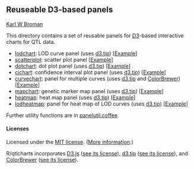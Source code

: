 ## Reuseable D3-based panels

[Karl W Broman](http://www.biostat.wisc.edu/~kbroman)

This directory contains a set of reusable panels for
[D3](http://d3js.org)-based interactive charts for QTL data.

- [lodchart](inst/panels/lodchart): LOD curve panel
  (uses [d3.tip](http://github.com/Caged/d3-tip))
  \[[Example](http://kbroman.github.io/qtlcharts/assets/panels/lodchart/test)\]
- [scatterplot](inst/panels/scatterplot): scatter plot panel
  \[[Example](http://kbroman.github.io/qtlcharts/assets/panels/scatterplot/test)\]
- [dotchart](inst/panels/dotchart): dot plot panel
  (uses [d3.tip](http://github.com/Caged/d3-tip))
  \[[Example](http://kbroman.github.io/qtlcharts/assets/panels/dotchart/test)\]
- [cichart](inst/panels/cichart): confidence interval plot panel
  (uses [d3.tip](http://github.com/Caged/d3-tip))
  \[[Example](http://kbroman.github.io/qtlcharts/assets/panels/cichart/test)\]
- [curvechart](inst/panels/curvechart): panel for multiple curves
  (uses [d3.tip](http://github.com/Caged/d3-tip)
  and [ColorBrewer](http://colorbrewer2.org))
  \[[Example](http://kbroman.github.io/qtlcharts/assets/panels/curvechart/test)\]
- [mapchart](inst/panels/mapchart): genetic marker map panel
  (uses [d3.tip](http://github.com/Caged/d3-tip))
  \[[Example](http://kbroman.github.io/qtlcharts/assets/panels/mapchart/test)\]
- [heatmap](inst/panels/heatmap): heat map panel
  (uses [d3.tip](http://github.com/Caged/d3-tip))
  \[[Example](http://kbroman.github.io/qtlcharts/assets/panels/heatmap/test)\]
- [lodheatmap](inst/panels/lodheatmap): panel for heat map of LOD curves
  (uses [d3.tip](http://github.com/Caged/d3-tip))
  \[[Example](http://kbroman.github.io/qtlcharts/assets/panels/lodheatmap/test)\]

Further utility functions are in [panelutil.coffee](panelutil.coffee).

#### Licenses

Licensed under the [MIT license](LICENSE). ([More information](http://en.wikipedia.org/wiki/MIT_License).)

R/qtlcharts incorporates [D3.js](http://d3js.org)
([see its license](../d3/LICENSE)),
[d3.tip](http://github.com/Caged/d3-tip)
([see its license](../d3-tip/LICENSE)), and
[ColorBrewer](http://colorbrewer2.org) ([see its license](../colorbrewer/LICENSE)).

